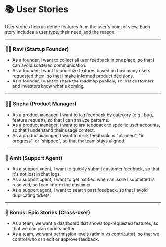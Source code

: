 # 📚 User Stories

User stories help us define features from the user's point of view. Each story includes a user type, their need, and the reason.

---

### 🧑‍💼 Ravi (Startup Founder)

- As a founder, I want to collect all user feedback in one place, so that I can avoid scattered communication.
- As a founder, I want to prioritize features based on how many users requested them, so that I make informed product decisions.
- As a founder, I want to share the roadmap publicly, so that customers and investors know what's coming.

---

### 🧑‍💻 Sneha (Product Manager)

- As a product manager, I want to tag feedback by category (e.g., bug, feature request), so that I can analyze patterns.
- As a product manager, I want to link feedback to specific user accounts, so that I understand their usage context.
- As a product manager, I want to mark feedback as "planned", "in progress", or "shipped", so that the team stays aligned.

---

### 🧑 Amit (Support Agent)

- As a support agent, I want to quickly submit customer feedback, so that it's not lost in chat logs.
- As a support agent, I want to get notified when an issue I submitted is resolved, so I can inform the customer.
- As a support agent, I want to search past feedback, so that I avoid duplicating tickets.

---

### 🏁 Bonus: Epic Stories (Cross-user)

- As a team, we want a dashboard that shows top-requested features, so that we can plan sprints better.
- As a team, we want permission levels (admin vs contributor), so that we control who can edit or approve feedback.
